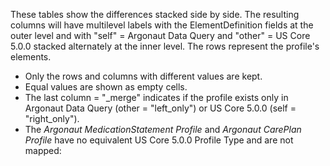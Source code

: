 
These tables show the differences stacked side by side. The resulting columns will have multilevel labels with the ElementDefinition fields at the outer level and with "self" = Argonaut Data Query and "other" = US Core 5.0.0 stacked alternately at the inner level. The rows represent the profile's elements.

- Only the rows and columns with different values are kept.
- Equal values are shown as empty cells.
- The last column = "_merge" indicates if the profile exists only in Argonaut Data Query (other = "left_only") or US Core 5.0.0 (self = "right_only").
- The *Argonaut MedicationStatement Profile* and *Argonaut CarePlan Profile* have no equivalent US Core 5.0.0 Profile Type and are not mapped:
